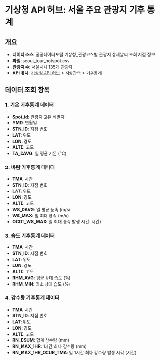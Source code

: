 # 기상청 API 허브: 서울 주요 관광지 기후 통계

## 개요
- **데이터 소스**: 공공데이터포털 기상청_관광코스별 관광지 상세날씨 조회 지점 정보
- **파일**: seoul_tour_hotspot.csv
- **관광지 수**: 서울시내 135개 관광지
- **API 위치**: [기상청 API 허브](https://apihub.kma.go.kr/) > 지상관측 > 기후통계

## 데이터 조회 항목

### 1. 기온 기후통계 데이터
- **Spot_id**: 관광지 고유 식별자
- **YMD**: 연월일
- **STN_ID**: 지점 번호
- **LAT**: 위도
- **LON**: 경도
- **ALTD**: 고도
- **TA_DAVG**: 일 평균 기온 (°C)

### 2. 바람 기후통계 데이터
- **TMA**: 시간
- **STN_ID**: 지점 번호
- **LAT**: 위도
- **LON**: 경도
- **ALTD**: 고도
- **WS_DAVG**: 일 평균 풍속 (m/s)
- **WS_MAX**: 일 최대 풍속 (m/s)
- **OCDT_WS_MAX**: 일 최대 풍속 발생 시간 (시간)

### 3. 습도 기후통계 데이터
- **TMA**: 시간
- **STN_ID**: 지점 번호
- **LAT**: 위도
- **LON**: 경도
- **ALTD**: 고도
- **RHM_AVG**: 평균 상대 습도 (%)
- **RHM_MIN**: 최소 상대 습도 (%)

### 4. 강수량 기후통계 데이터
- **TMA**: 시간
- **STN_ID**: 지점 번호
- **LAT**: 위도
- **LON**: 경도
- **ALTD**: 고도
- **RN_DSUM**: 합계 강수량 (mm)
- **RN_MAX_1HR**: 1시간 최다 강수량 (mm)
- **RN_MAX_1HR_OCUR_TMA**: 일 1시간 최다 강수량 발생 시각 (시간)